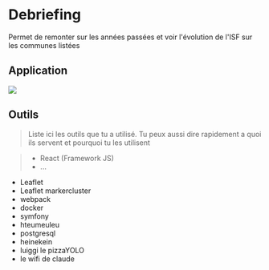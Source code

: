 # Debriefing

Permet de remonter sur les années passées et voir l'évolution de l'ISF sur les communes listées

## Application

![](https://screenshots.firefox.com/ErccQRbJ5T9xwRhE/127.0.0.1)

## Outils

> Liste ici les outils que tu a utilisé.
> Tu peux aussi dire rapidement a quoi ils servent et pourquoi tu les utilisent

> - React (Framework JS)
> - ...

- Leaflet
- Leaflet markercluster
- webpack
- docker
- symfony
- hteumeuleu
- postgresql
- heinekein
- luiggi le pizzaYOLO
- le wifi de claude

